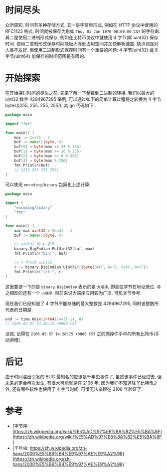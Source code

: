 # 时间尽头

众所周知, 时间有多种存储方式, 其一是字符串形式, 例如在 HTTP 协议中使用的 RFC1123 格式, 时间就被保存为形如 `Thu, 01 Jan 1970 08:00:00 CST` 的字符串. 其二是使用二进制形式保存, 例如在比特币协议中就使用 4 字节(即 uint32) 保存时间. 使用二进制形式保存时间能极大降低占用空间并加快解析速度, 缺点则是对人类不友好. 但使用二进制形式保存时间有一个重要的问题: 4 字节(uint32) 或 8 字节(uint64) 能保存的时间范围是有限的.

# 开始探索

在开始探讨时间的尽头之前, 先来了解一下整数到二进制的转换. 我们以最大的 uint32 数字 4294967295 举例, 可以通过如下的简单计算过程将之转换为 4 字节 bytes([255, 255, 255, 255]), 其 go 代码如下:

```go
package main

import "fmt"

func main() {
	max := 2<<31 - 1
	buf := make([]byte, 4)
	buf[0] = byte(max >> 24 % 256)
	buf[1] = byte(max >> 16 % 256)
	buf[2] = byte(max >> 8 % 256)
	buf[3] = byte(max % 256)
	fmt.Println(buf)
	// [255 255 255 255]
}
```

可以使用 `encoding/binary` 包简化上述计算:

```go
package main

import (
	"encoding/binary"
	"fmt"
)

func main() {
	var max uint32 = 2<<31 - 1
	buf := make([]byte, 4)

	// uint32 到 4 字节
	binary.BigEndian.PutUint32(buf, max)
	fmt.Println("bin:", buf)

	// 4 字节到 uint32
	r := binary.BigEndian.Uint32([]byte{0xFF, 0xFF, 0xFF, 0xFF})
	fmt.Println("int:", r)
}
```

这里要提一下的是 `binary.BigEndian` 表示的是 `大端序`, 即高位字节在地址低位. 与之相反的还有一个 `小端序`. 目前来说大端序应用较为广泛. 可见本节参考.

现在我们已经知道了 4 字节所能存储的最大整数是 4294967295, 同时该整数所代表的日期是:

```go
end := time.Unix(int64(2<<31-1), 0)
// 2106-02-07 14:28:15 +0800 CST
```

没错, 记得在 `2106-02-07 14:28:15 +0800 CST` 之前抛掉你手中的所有比特币(手动滑稽).

# 后记

由于时间溢出引发的 BUG 最知名的应该是千年虫事件了, 虽然该事件已经过去, 但未来必定会再次发生, 有很大可能就是在 2106 年, 因为我们不知道除了比特币之外, 还有哪些软件也使用了 4 字节时间. 可惜无法亲眼在 2106 年验证了.

# 参考
- [字节序: https://zh.wikipedia.org/wiki/%E5%AD%97%E8%8A%82%E5%BA%8F](https://zh.wikipedia.org/wiki/%E5%AD%97%E8%8A%82%E5%BA%8F)
- [千年虫: https://zh.wikipedia.org/zh-hans/2000%E5%B9%B4%E9%97%AE%E9%A2%98](https://zh.wikipedia.org/zh-hans/2000%E5%B9%B4%E9%97%AE%E9%A2%98)
